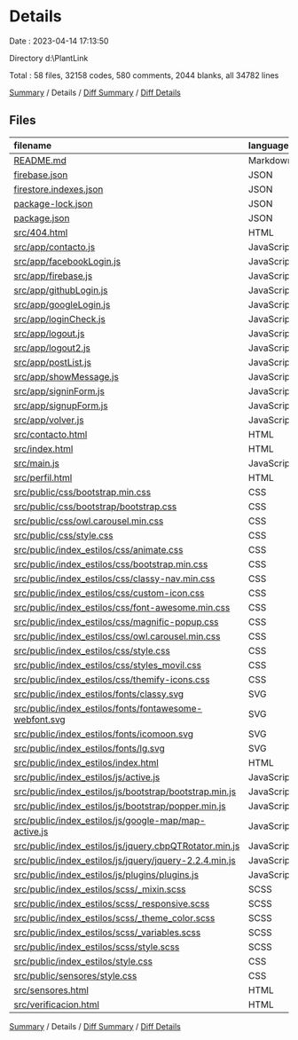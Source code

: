 # Details

Date : 2023-04-14 17:13:50

Directory d:\\PlantLink

Total : 58 files,  32158 codes, 580 comments, 2044 blanks, all 34782 lines

[Summary](results.md) / Details / [Diff Summary](diff.md) / [Diff Details](diff-details.md)

## Files
| filename | language | code | comment | blank | total |
| :--- | :--- | ---: | ---: | ---: | ---: |
| [README.md](/README.md) | Markdown | 15 | 0 | 7 | 22 |
| [firebase.json](/firebase.json) | JSON | 17 | 3 | 0 | 20 |
| [firestore.indexes.json](/firestore.indexes.json) | JSON | 4 | 0 | 1 | 5 |
| [package-lock.json](/package-lock.json) | JSON | 12,721 | 0 | 1 | 12,722 |
| [package.json](/package.json) | JSON | 23 | 0 | 1 | 24 |
| [src/404.html](/src/404.html) | HTML | 32 | 0 | 2 | 34 |
| [src/app/contacto.js](/src/app/contacto.js) | JavaScript | 24 | 2 | 3 | 29 |
| [src/app/facebookLogin.js](/src/app/facebookLogin.js) | JavaScript | 18 | 2 | 7 | 27 |
| [src/app/firebase.js](/src/app/firebase.js) | JavaScript | 16 | 1 | 2 | 19 |
| [src/app/githubLogin.js](/src/app/githubLogin.js) | JavaScript | 0 | 20 | 5 | 25 |
| [src/app/googleLogin.js](/src/app/googleLogin.js) | JavaScript | 33 | 4 | 10 | 47 |
| [src/app/loginCheck.js](/src/app/loginCheck.js) | JavaScript | 19 | 0 | 1 | 20 |
| [src/app/logout.js](/src/app/logout.js) | JavaScript | 12 | 0 | 2 | 14 |
| [src/app/logout2.js](/src/app/logout2.js) | JavaScript | 8 | 4 | 2 | 14 |
| [src/app/postList.js](/src/app/postList.js) | JavaScript | 19 | 0 | 1 | 20 |
| [src/app/showMessage.js](/src/app/showMessage.js) | JavaScript | 15 | 1 | 0 | 16 |
| [src/app/signinForm.js](/src/app/signinForm.js) | JavaScript | 24 | 2 | 6 | 32 |
| [src/app/signupForm.js](/src/app/signupForm.js) | JavaScript | 31 | 5 | 14 | 50 |
| [src/app/volver.js](/src/app/volver.js) | JavaScript | 8 | 4 | 3 | 15 |
| [src/contacto.html](/src/contacto.html) | HTML | 70 | 4 | 18 | 92 |
| [src/index.html](/src/index.html) | HTML | 842 | 206 | 108 | 1,156 |
| [src/main.js](/src/main.js) | JavaScript | 26 | 1 | 2 | 29 |
| [src/perfil.html](/src/perfil.html) | HTML | 501 | 26 | 65 | 592 |
| [src/public/css/bootstrap.min.css](/src/public/css/bootstrap.min.css) | CSS | 1 | 6 | 0 | 7 |
| [src/public/css/bootstrap/bootstrap.css](/src/public/css/bootstrap/bootstrap.css) | CSS | 7,341 | 6 | 803 | 8,150 |
| [src/public/css/owl.carousel.min.css](/src/public/css/owl.carousel.min.css) | CSS | 1 | 5 | 0 | 6 |
| [src/public/css/style.css](/src/public/css/style.css) | CSS | 165 | 0 | 42 | 207 |
| [src/public/index_estilos/css/animate.css](/src/public/index_estilos/css/animate.css) | CSS | 2,331 | 4 | 397 | 2,732 |
| [src/public/index_estilos/css/bootstrap.min.css](/src/public/index_estilos/css/bootstrap.min.css) | CSS | 1 | 6 | 0 | 7 |
| [src/public/index_estilos/css/classy-nav.min.css](/src/public/index_estilos/css/classy-nav.min.css) | CSS | 1 | 0 | 0 | 1 |
| [src/public/index_estilos/css/custom-icon.css](/src/public/index_estilos/css/custom-icon.css) | CSS | 141 | 2 | 3 | 146 |
| [src/public/index_estilos/css/font-awesome.min.css](/src/public/index_estilos/css/font-awesome.min.css) | CSS | 1 | 3 | 1 | 5 |
| [src/public/index_estilos/css/magnific-popup.css](/src/public/index_estilos/css/magnific-popup.css) | CSS | 1 | 0 | 0 | 1 |
| [src/public/index_estilos/css/owl.carousel.min.css](/src/public/index_estilos/css/owl.carousel.min.css) | CSS | 1 | 5 | 0 | 6 |
| [src/public/index_estilos/css/style.css](/src/public/index_estilos/css/style.css) | CSS | 146 | 3 | 28 | 177 |
| [src/public/index_estilos/css/styles_movil.css](/src/public/index_estilos/css/styles_movil.css) | CSS | 44 | 4 | 8 | 56 |
| [src/public/index_estilos/css/themify-icons.css](/src/public/index_estilos/css/themify-icons.css) | CSS | 1,077 | 1 | 4 | 1,082 |
| [src/public/index_estilos/fonts/classy.svg](/src/public/index_estilos/fonts/classy.svg) | SVG | 11 | 0 | 0 | 11 |
| [src/public/index_estilos/fonts/fontawesome-webfont.svg](/src/public/index_estilos/fonts/fontawesome-webfont.svg) | SVG | 2,671 | 0 | 1 | 2,672 |
| [src/public/index_estilos/fonts/icomoon.svg](/src/public/index_estilos/fonts/icomoon.svg) | SVG | 50 | 0 | 0 | 50 |
| [src/public/index_estilos/fonts/lg.svg](/src/public/index_estilos/fonts/lg.svg) | SVG | 41 | 0 | 0 | 41 |
| [src/public/index_estilos/index.html](/src/public/index_estilos/index.html) | HTML | 417 | 35 | 134 | 586 |
| [src/public/index_estilos/js/active.js](/src/public/index_estilos/js/active.js) | JavaScript | 91 | 9 | 17 | 117 |
| [src/public/index_estilos/js/bootstrap/bootstrap.min.js](/src/public/index_estilos/js/bootstrap/bootstrap.min.js) | JavaScript | 1 | 6 | 0 | 7 |
| [src/public/index_estilos/js/bootstrap/popper.min.js](/src/public/index_estilos/js/bootstrap/popper.min.js) | JavaScript | 1 | 4 | 0 | 5 |
| [src/public/index_estilos/js/google-map/map-active.js](/src/public/index_estilos/js/google-map/map-active.js) | JavaScript | 40 | 0 | 0 | 40 |
| [src/public/index_estilos/js/jquery.cbpQTRotator.min.js](/src/public/index_estilos/js/jquery.cbpQTRotator.min.js) | JavaScript | 1 | 10 | 0 | 11 |
| [src/public/index_estilos/js/jquery/jquery-2.2.4.min.js](/src/public/index_estilos/js/jquery/jquery-2.2.4.min.js) | JavaScript | 3 | 1 | 1 | 5 |
| [src/public/index_estilos/js/plugins/plugins.js](/src/public/index_estilos/js/plugins/plugins.js) | JavaScript | 32 | 63 | 14 | 109 |
| [src/public/index_estilos/scss/_mixin.scss](/src/public/index_estilos/scss/_mixin.scss) | SCSS | 57 | 0 | 11 | 68 |
| [src/public/index_estilos/scss/_responsive.scss](/src/public/index_estilos/scss/_responsive.scss) | SCSS | 6 | 0 | 5 | 11 |
| [src/public/index_estilos/scss/_theme_color.scss](/src/public/index_estilos/scss/_theme_color.scss) | SCSS | 10 | 10 | 9 | 29 |
| [src/public/index_estilos/scss/_variables.scss](/src/public/index_estilos/scss/_variables.scss) | SCSS | 1 | 1 | 0 | 2 |
| [src/public/index_estilos/scss/style.scss](/src/public/index_estilos/scss/style.scss) | SCSS | 1,373 | 27 | 102 | 1,502 |
| [src/public/index_estilos/style.css](/src/public/index_estilos/style.css) | CSS | 1,305 | 31 | 154 | 1,490 |
| [src/public/sensores/style.css](/src/public/sensores/style.css) | CSS | 82 | 34 | 18 | 134 |
| [src/sensores.html](/src/sensores.html) | HTML | 171 | 18 | 27 | 216 |
| [src/verificacion.html](/src/verificacion.html) | HTML | 64 | 1 | 4 | 69 |

[Summary](results.md) / Details / [Diff Summary](diff.md) / [Diff Details](diff-details.md)